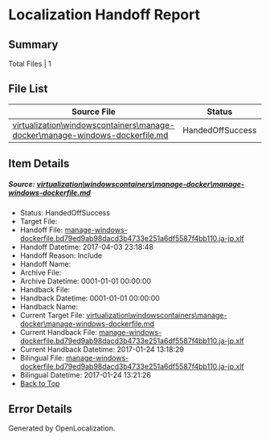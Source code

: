 # <a name='report-top'></a> Localization Handoff Report

## Summary
 Total Files | 1

## File List
 Source File | Status | Details 
 ----------- | ------ | ------- 
 [virtualization\windowscontainers\manage-docker\manage-windows-dockerfile.md](https://github.com/Microsoft/Virtualization-Documentation-Private/blob/e8d6b78103e8b0b086d4b6a1be40a1f8dcd8c225/virtualization/windowscontainers/manage-docker/manage-windows-dockerfile.md) | HandedOffSuccess | [Details](#8c5e89cd3afcb109fd3eda2da7bcd1b2c7f48b88311)

## Item Details
##### <a name='8c5e89cd3afcb109fd3eda2da7bcd1b2c7f48b88311'></a> Source: [virtualization\windowscontainers\manage-docker\manage-windows-dockerfile.md](https://github.com/Microsoft/Virtualization-Documentation-Private/blob/e8d6b78103e8b0b086d4b6a1be40a1f8dcd8c225/virtualization/windowscontainers/manage-docker/manage-windows-dockerfile.md)
* Status: HandedOffSuccess
* Target File: 
* Handoff File: [manage-windows-dockerfile.bd79ed9ab98dacd3b4733e251a6df5587f4bb110.ja-jp.xlf](https://github.com/Microsoft/Virtualization-Documentation-Private.handoff/blob/b199d5ac319f421fcddc4448783d716400aa550a/ol-handoff/Microsoft/Virtualization-Documentation-Private.ja-jp/live/manage-windows-dockerfile.bd79ed9ab98dacd3b4733e251a6df5587f4bb110.ja-jp.xlf)
* Handoff Datetime: 2017-04-03 23:18:48
* Handoff Reason: Include
* Handoff Name: 
* Archive File: 
* Archive Datetime: 0001-01-01 00:00:00
* Handback File: 
* Handback Datetime: 0001-01-01 00:00:00
* Handback Name: 
* Current Target File: [virtualization\windowscontainers\manage-docker\manage-windows-dockerfile.md](https://github.com/Microsoft/Virtualization-Documentation-Private.ja-jp/blob/1e3bd54d4b6fd9d049c406af9f4cd6a45f42dda7/virtualization/windowscontainers/manage-docker/manage-windows-dockerfile.md)
* Current Handback File: [manage-windows-dockerfile.bd79ed9ab98dacd3b4733e251a6df5587f4bb110.ja-jp.xlf](https://github.com/Microsoft/Virtualization-Documentation-Private.handback/blob/8063c3e1030aaad7d80115fac104c95cc716dbfd/ol-handback/Microsoft/Virtualization-Documentation-Private.ja-jp/live/manage-windows-dockerfile.bd79ed9ab98dacd3b4733e251a6df5587f4bb110.ja-jp.xlf)
* Current Handback Datetime: 2017-01-24 13:18:29
* Bilingual File: [manage-windows-dockerfile.bd79ed9ab98dacd3b4733e251a6df5587f4bb110.ja-jp.xlf](https://github.com/Microsoft/Virtualization-Documentation-Private.handback/blob/8063c3e1030aaad7d80115fac104c95cc716dbfd/ol-handback/Microsoft/Virtualization-Documentation-Private.ja-jp/live/manage-windows-dockerfile.bd79ed9ab98dacd3b4733e251a6df5587f4bb110.ja-jp.xlf)
* Bilingual Datetime: 2017-01-24 13:21:26
* [Back to Top](#report-top)


## Error Details

Generated by OpenLocalization.
